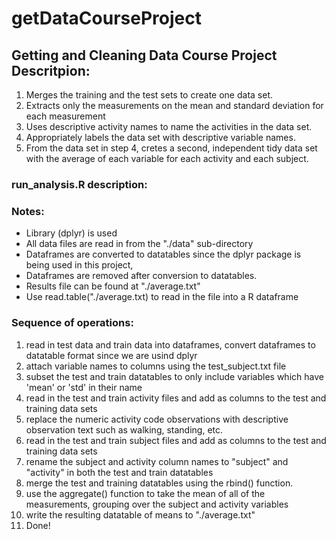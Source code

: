 # getDataCourseProject
## 
## 
## Getting and Cleaning Data Course Project Descritpion: 
1. Merges the training and the test sets to create one data set.
2. Extracts only the measurements on the mean and standard deviation for each measurement
3. Uses descriptive activity names to name the activities in the data set.
4. Appropriately labels the data set with descriptive variable names.  
5. From the data set in step 4, cretes a second, independent tidy data set with the average of each variable for each activity and each subject.
### run_analysis.R description:
### Notes:
*  Library (dplyr) is used
*  All data files are read in from the "./data" sub-directory
*  Dataframes are converted to datatables since the dplyr package is being used in this project,
*  Dataframes are removed after conversion to datatables.
*  Results file can be found at "./average.txt" 
*  Use read.table("./average.txt) to read in the file into a R dataframe
### Sequence of operations:
1. read in test data and train data into dataframes, convert dataframes to datatable format since we are usind dplyr
2. attach variable names to columns using the test_subject.txt file 
  1. subset the test and train datatables to only include variables which have 'mean' or 'std' in their name
3. read in the test and train activity files and add as columns to the test and training data sets
  1. replace the numeric activity code observations with descriptive observation text such as walking, standing, etc.
4. read in the test and train subject files and add as columns to the test and training data sets
5. rename the subject and activity column names to "subject" and "activity" in both the test and train datatables
6. merge the test and training datatables using the rbind() function.
7. use the aggregate() function to take the mean of all of the measurements, grouping over the subject and activity variables
8. write the resulting datatable of means to "./average.txt"
9. Done!
##
## 
